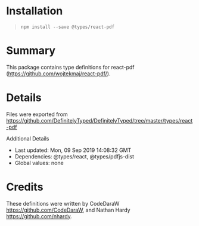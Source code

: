# Installation
> `npm install --save @types/react-pdf`

# Summary
This package contains type definitions for react-pdf (https://github.com/wojtekmaj/react-pdf/).

# Details
Files were exported from https://github.com/DefinitelyTyped/DefinitelyTyped/tree/master/types/react-pdf

Additional Details
 * Last updated: Mon, 09 Sep 2019 14:08:32 GMT
 * Dependencies: @types/react, @types/pdfjs-dist
 * Global values: none

# Credits
These definitions were written by CodeDaraW <https://github.com/CodeDaraW>, and Nathan Hardy <https://github.com/nhardy>.

